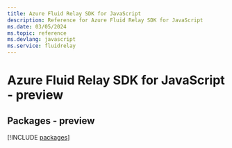 ```yaml
---
title: Azure Fluid Relay SDK for JavaScript
description: Reference for Azure Fluid Relay SDK for JavaScript
ms.date: 03/05/2024
ms.topic: reference
ms.devlang: javascript
ms.service: fluidrelay
---
```

# Azure Fluid Relay SDK for JavaScript - preview
## Packages - preview
[!INCLUDE [packages](fluid-relay-index.md)]